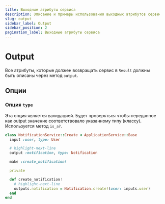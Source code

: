 ```yaml
---
title: Выходные атрибуты сервиса
description: Описание и примеры использования выходных атрибутов сервиса
slug: output
sidebar_label: Output
sidebar_position: 2
pagination_label: Выходные атрибуты сервиса
---
```


# Output

Все атрибуты, которые должен возвращать сервис в `Result` должны быть описаны через метод `output`.

## Опции

### Опция `type`

Эта опция является валидацией.
Будет проверяться чтобы переданное как output значение соответствовало указанному типу (классу).
Используется метод `is_a?`.

```ruby
class NotificationService::Create < ApplicationService::Base
  input :user, type: User

  # highlight-next-line
  output :notification, type: Notification

  make :create_notification!

  private

  def create_notification!
    # highlight-next-line
    outputs.notification = Notification.create!(user: inputs.user)
  end
end
```
